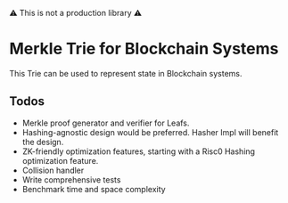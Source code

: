 ⚠️ This is not a production library ⚠️
# Merkle Trie for Blockchain Systems
This Trie can be used to represent state in Blockchain systems.

## Todos
- Merkle proof generator and verifier for Leafs.
- Hashing-agnostic design would be preferred. Hasher Impl will benefit the design.
- ZK-friendly optimization features, starting with a Risc0 Hashing optimization feature.
- Collision handler
- Write comprehensive tests
- Benchmark time and space complexity
